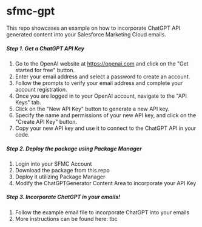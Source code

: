 # sfmc-gpt
This repo showcases an example on how to incorporate ChatGPT API generated content into your Salesforce Marketing Cloud emails.

##### Step 1. Get a ChatGPT API Key

1. Go to the OpenAI website at https://openai.com and click on the "Get started for free" button.
2. Enter your email address and select a password to create an account.
3. Follow the prompts to verify your email address and complete your account registration.
4. Once you are logged in to your OpenAI account, navigate to the "API Keys" tab.
5. Click on the "New API Key" button to generate a new API key.
6. Specify the name and permissions of your new API key, and click on the "Create API Key" button.
7. Copy your new API key and use it to connect to the ChatGPT API in your code.

##### Step 2. Deploy the package using Package Manager

1. Login into your SFMC Account
2. Download the package from this repo
3. Deploy it utilizing Package Manager
4. Modify the ChatGPTGenerator Content Area to incorporate your API Key

##### Step 3. Incorporate ChatGPT in your emails!

1. Follow the example email file to incorporate ChatGPT into your emails
2. More instructions can be found here: tbc

